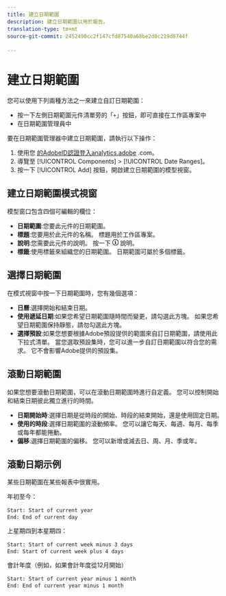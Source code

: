 ```yaml
---
title: 建立日期範圍
description: 建立日期範圍以用於報告。
translation-type: tm+mt
source-git-commit: 2452490cc2f147cfd87540a68be2d0c219d8744f

---
```



# 建立日期範圍

您可以使用下列兩種方法之一來建立自訂日期範圍：

* 按一下左側日期範圍元件清單旁的「`+`」按鈕，即可直接在工作區專案中
* 在日期範圍管理員中

要在日期範圍管理器中建立日期範圍，請執行以下操作：

1. 使用您 [的AdobeID認證登入analytics.adobe](https://analytics.adobe.com) .com。
1. 導覽至 [!UICONTROL Components] > [!UICONTROL Date Ranges]。
1. 按一下 [!UICONTROL Add] 按鈕，開啟建立日期範圍的模型視窗。

## 建立日期範圍模式視窗

模型窗口包含四個可編輯的欄位：

* **日期範圍**:您要此元件的日期範圍。
* **標題**:您要用於此元件的名稱。 標題用於工作區專案。
* **說明**:您需要此元件的說明。 按一下 ![i圖示時，會看到](../assets/i.png) 說明。
* **標籤**:使用標籤來組織您的日期範圍。 日期範圍可屬於多個標籤。

## 選擇日期範圍

在模式視窗中按一下日期範圍時，您有幾個選項：

* **日曆**:選擇開始和結束日期。
* **使用遞延日期**:如果您希望日期範圍隨時間而變更，請勾選此方塊。 如果您希望日期範圍保持靜態，請勿勾選此方塊。
* **選擇預設**:如果您想要根據Adobe預設提供的範圍來自訂日期範圍，請使用此下拉式清單。 當您選取預設集時，您可以進一步自訂日期範圍以符合您的需求。 它不會影響Adobe提供的預設集。

## 滾動日期範圍

如果您想要滾動日期範圍，可以在滾動日期範圍時進行自定義。 您可以控制開始和結束日期彼此獨立進行的時間。

* **日期開始時**:選擇日期是從時段的開始、時段的結束開始，還是使用固定日期。
* **使用的時段**:選擇日期範圍的滾動頻率。 您可以讓它每天、每週、每月、每季或每年都能捲動。
* **偏移**:選擇日期範圍的偏移。 您可以新增或減去日、周、月、季或年。

## 滾動日期示例

某些日期範圍在某些報表中很實用。

年初至今：

```text
Start: Start of current year
End: End of current day
```

上星期四到本星期四：

```text
Start: Start of current week minus 3 days
End: Start of current week plus 4 days
```

會計年度（例如，如果會計年度從12月開始）

```text
Start: Start of current year minus 1 month
End: End of current year minus 1 month
```
